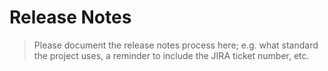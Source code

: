 # Release Notes

> Please document the release notes process here; e.g. what standard the project uses, a reminder to include the JIRA ticket number, etc.